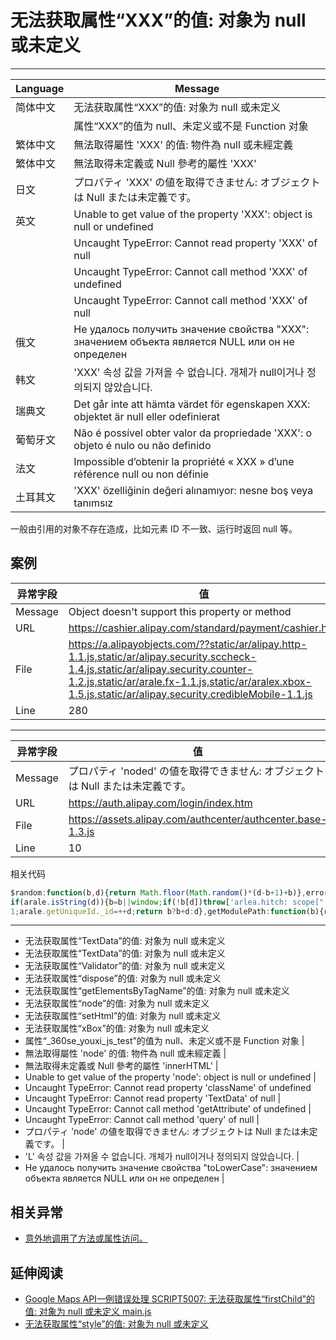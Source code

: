 
# 无法获取属性“XXX”的值: 对象为 null 或未定义

----

| Language | Message                                                                                                                                                                   |
|----------|---------------------------------------------------------------------------------------------------------------------------------------------------------------------------|
| 简体中文 | 无法获取属性“XXX”的值: 对象为 null 或未定义                                                                                                                             |
|          | 属性“XXX”的值为 null、未定义或不是 Function 对象                                                                                                                        |
| 繁体中文 | 無法取得屬性 'XXX' 的值: 物件為 null 或未經定義                                                                                                                           |
| 繁体中文 | 無法取得未定義或 Null 參考的屬性 'XXX'                                                                                                                                    |
| 日文     | プロパティ 'XXX' の値を取得できません: オブジェクトは Null または未定義です。                                                                                             |
| 英文     | Unable to get value of the property 'XXX': object is null or undefined                                                                                                    |
|          | Uncaught TypeError: Cannot read property 'XXX' of null                                                                                                                    |
|          | Uncaught TypeError: Cannot call method 'XXX' of undefined                                                                                                                 |
|          | Uncaught TypeError: Cannot call method 'XXX' of null                                                                                                                      |
| 俄文     | Не удалось получить значение свойства "XXX": значением объекта является NULL или он не определен |
| 韩文     | 'XXX' 속성 값을 가져올 수 없습니다. 개체가 null이거나 정의되지 않았습니다.                                                                                                |
| 瑞典文   | Det går inte att hämta värdet för egenskapen XXX: objektet är null eller odefinierat                                                                                      |
| 葡萄牙文 | Não é possível obter valor da propriedade 'XXX': o objeto é nulo ou não definido                                                                                       |
| 法文     | Impossible d’obtenir la propriété « XXX » d’une référence null ou non définie                                                                                      |
| 土耳其文 | 'XXX' özelliğinin değeri alınamıyor: nesne boş veya tanımsız                                                                                                          |


一般由引用的对象不存在造成，比如元素 ID 不一致、运行时返回 null 等。

## 案例

| 异常字段 | 值                                                                                                                                                                                                                                                  |
|----------|-----------------------------------------------------------------------------------------------------------------------------------------------------------------------------------------------------------------------------------------------------|
| Message  | Object doesn't support this property or method                                                                                                                                                                                                      |
| URL      | https://cashier.alipay.com/standard/payment/cashier.htm                                                                                                                                                                                             |
| File     | https://a.alipayobjects.com/??static/ar/alipay.http-1.1.js,static/ar/alipay.security.sccheck-1.4.js,static/ar/alipay.security.counter-1.2.js,static/ar/arale.fx-1.1.js,static/ar/aralex.xbox-1.5.js,static/ar/alipay.security.credibleMobile-1.1.js |
| Line     | 280                                                                                                                                                                                                                                                 |

----

| 异常字段 | 值                                                                              |
|----------|---------------------------------------------------------------------------------|
| Message  | プロパティ 'noded' の値を取得できません: オブジェクトは Null または未定義です。 |
| URL      | https://auth.alipay.com/login/index.htm                                         |
| File     | https://assets.alipay.com/authcenter/authcenter.base-1.3.js                     |
| Line     | 10                                                                              |

相关代码

<!-- start-line=9; -->
```javascript
$random:function(b,d){return Math.floor(Math.random()*(d-b+1)+b)},error:function(b){arale.log("error:"+b)},exec:function(b){if(!b)return b;if(window.execScript)window.execScript(b);else{var d=document.createElement("script");d.setAttribute("type","text/javascript");d[arale.browser.Engine.webkit&&420>arale.browser.Engine.ver?"innerText":"text"]=b;document.getElementsByTagName("head")[0].appendChild(d);document.getElementsByTagName("head")[0].removeChild(d)}return b},hitch:function(b,d){d||(d=b,b=null);
if(arale.isString(d)){b=b||window;if(!b[d])throw['arlea.hitch: scope["',d,'"] is null (scope="',b,'")'].join("");return function(){return b[d].apply(b,arguments||[])}}return!b?d:function(){return d.apply(b,arguments||[])}},now:function(){return(new Date).getTime()},logError:function(b,d){(new Image).src="sev="+encodeURIComponent(b)+"&msg="+encodeURIComponent(d)},log:function(){araleConfig.debug&&"console"in window&&console.log.apply(console,arguments)},getUniqueId:function(b){var d=arale.getUniqueId._id||
1;arale.getUniqueId._id=++d;return b?b+d:d},getModulePath:function(b){return araleConfig.module_path+"/"+b},each:function(b,d,c){var e;if("object"===arale.typeOf(b))for(e in b)this.obj.hasOwnProperty(e)&&d.call(c,e,b[e]);else{if(Array.prototype.forEach)return[].forEach.call(b,d,c);e=0;for(var g=b.length;e<g;e++)d.call(c,b[e],e,b)}},checkVersion:function(){}};
```

----

* 无法获取属性“TextData”的值: 对象为 null 或未定义
* 无法获取属性“TextData”的值: 对象为 null 或未定义
* 无法获取属性“Validator”的值: 对象为 null 或未定义
* 无法获取属性“dispose”的值: 对象为 null 或未定义
* 无法获取属性“getElementsByTagName”的值: 对象为 null 或未定义
* 无法获取属性“node”的值: 对象为 null 或未定义
* 无法获取属性“setHtml”的值: 对象为 null 或未定义
* 无法获取属性“xBox”的值: 对象为 null 或未定义
* 属性“_360se_youxi_js_test”的值为 null、未定义或不是 Function 对象                                                                                                               |
* 無法取得屬性 'node' 的值: 物件為 null 或未經定義                                                                                                                                  |
* 無法取得未定義或 Null 參考的屬性 'innerHTML'                                                                                                                                      |
* Unable to get value of the property 'node': object is null or undefined                                                                                                           |
* Uncaught TypeError: Cannot read property 'className' of undefined
* Uncaught TypeError: Cannot read property 'TextData' of null                                                                                                                       |
* Uncaught TypeError: Cannot call method 'getAttribute' of undefined                                                                                                                |
* Uncaught TypeError: Cannot call method 'query' of null                                                                                                                            |
* プロパティ 'node' の値を取得できません: オブジェクトは Null または未定義です。                                                                                                    |
* 'L' 속성 값을 가져올 수 없습니다. 개체가 null이거나 정의되지 않았습니다.                                                                                                          |
* Не удалось получить значение свойства "toLowerCase": значением объекта является NULL или он не определен |

## 相关异常

* [意外地调用了方法或属性访问。](accidentally-call-a-method-or-property-access.md)

## 延伸阅读

* [Google Maps API一例错误处理 SCRIPT5007: 无法获取属性“firstChild”的值: 对象为 null 或未定义 main.js](http://blog.csdn.net/ldl22847/article/details/6331128)
* [无法获取属性“style”的值: 对象为 null 或未定义](http://s.yanghao.org/program/viewdetail.php?i=101743)
